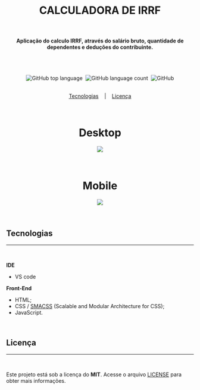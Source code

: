 <h1 align='center'>CALCULADORA DE IRRF</h1>
<br>
<h4 align='center' >Aplicação do calculo IRRF, através do salário bruto, quantidade de dependentes e deduções do contribuinte.</h4>

<br>
<br>

<div align='center'>
    <p>
        <img alt="GitHub top language" src="https://img.shields.io/github/languages/top/Eliel504/WebApplicationsChallenges?style=flat-square">&nbsp
        <img alt="GitHub language count" src="https://img.shields.io/github/languages/count/Eliel504/WebApplicationsChallenges?style=flat-square">&nbsp
        <img alt="GitHub" src="https://img.shields.io/github/license/Eliel504/WebApplicationsChallenges?style=flat-square">
    </p>
</div>

<br>

<div align="center">
  <a href="#tecnologias">Tecnologias</a>&nbsp;&nbsp;&nbsp; |&nbsp;&nbsp;&nbsp;
  <a href="#licença">Licença</a>
</div>

<br>
<br>


<div align='center' height='500px'>
    <h1>Desktop</h1>
    <img src="design/page/gif/desktop/calculadora_desktop.gif"/>
</div>

<br>
<br>

<div align='center'>
    <h1>Mobile</h1>
    <img src="design/page/gif/mobile/calculadora_mobile.gif"/>
</div>

<br>
<br>

## Tecnologias
<hr>
<br>

    
**IDE**

- VS code

**Front-End**

- HTML;
- CSS / [SMACSS](http://smacss.com/) (Scalable and Modular Architecture for CSS);
- JavaScript.

<br>

## Licença
<hr>
<br>

Este projeto está sob a licença do **MIT**. Acesse o arquivo [LICENSE](https://github.com/JesseLopesDev/CalculaIRRF/blob/master/LICENSE) para obter mais informações.

